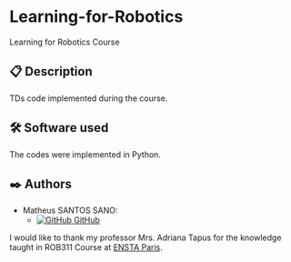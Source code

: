 # Learning-for-Robotics
Learning for Robotics Course

## 📋 Description
TDs code implemented during the course.

## 🛠️ Software used

The codes were implemented in Python.

## ✒️ Authors

- Matheus SANTOS SANO:
    - [![GitHub](https://i.stack.imgur.com/tskMh.png) GitHub](https://github.com/matsano)

I would like to thank my professor Mrs. Adriana Tapus for the knowledge taught in ROB311 Course at [ENSTA Paris](https://www.ensta-paris.fr/).
